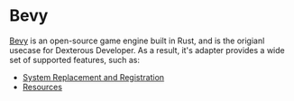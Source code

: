 # Bevy

[Bevy](https://bevyengine.org/) is an open-source game engine built in Rust, and is the origianl usecase for Dexterous Developer. As a result, it's adapter provides a wide set of supported features, such as:

- [System Replacement and Registration](./system_replacement.md)
- [Resources](./resources.md)